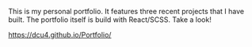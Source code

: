 This is my personal portfolio. It features three recent projects that I have built. The portfolio itself is build with React/SCSS. Take a look!

https://dcu4.github.io/Portfolio/